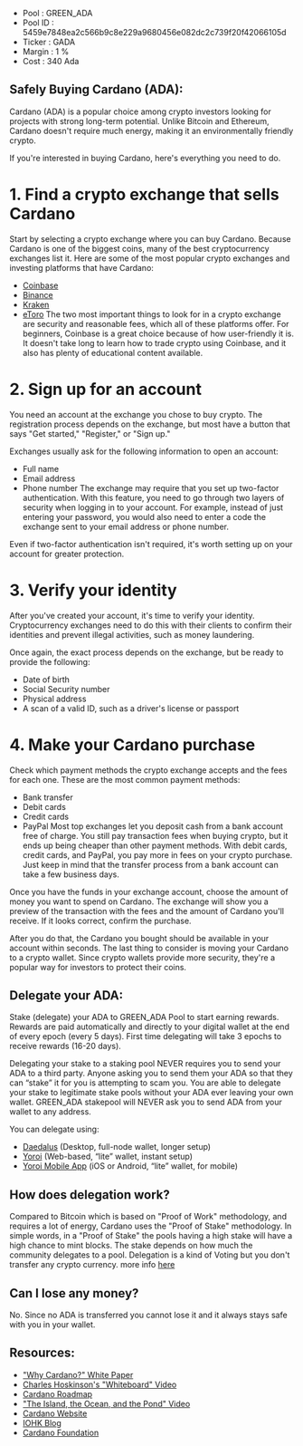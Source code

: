 

* Pool                  : GREEN_ADA 
* Pool ID               : 5459e7848ea2c566b9c8e229a9680456e082dc2c739f20f42066105d
* Ticker                : GADA
* Margin                : 1 %
* Cost                  : 340 Ada


## Safely Buying Cardano (ADA):

Cardano (ADA) is a popular choice among crypto investors looking for projects with strong long-term potential. Unlike Bitcoin and Ethereum, Cardano doesn't require much energy, making it an environmentally friendly crypto.

If you're interested in buying Cardano, here's everything you need to do.
# 1. Find a crypto exchange that sells Cardano
Start by selecting a crypto exchange where you can buy Cardano. Because Cardano is one of the biggest coins, many of the best cryptocurrency exchanges list it. Here are some of the most popular crypto exchanges and investing platforms that have Cardano:
* [Coinbase](https://www.coinbase.com/)
* [Binance](https://www.binance.com/)
* [Kraken](https://www.kraken.com/)
* [eToro](https://www.etoro.com/)
The two most important things to look for in a crypto exchange are security and reasonable fees, which all of these platforms offer. For beginners, Coinbase is a great choice because of how user-friendly it is. It doesn't take long to learn how to trade crypto using Coinbase, and it also has plenty of educational content available.

# 2. Sign up for an account
You need an account at the exchange you chose to buy crypto. The registration process depends on the exchange, but most have a button that says "Get started," "Register," or "Sign up."

Exchanges usually ask for the following information to open an account:
* Full name
* Email address
* Phone number
The exchange may require that you set up two-factor authentication. With this feature, you need to go through two layers of security when logging in to your account. For example, instead of just entering your password, you would also need to enter a code the exchange sent to your email address or phone number.

Even if two-factor authentication isn't required, it's worth setting up on your account for greater protection.

# 3. Verify your identity
After you've created your account, it's time to verify your identity. Cryptocurrency exchanges need to do this with their clients to confirm their identities and prevent illegal activities, such as money laundering.

Once again, the exact process depends on the exchange, but be ready to provide the following:
* Date of birth
* Social Security number
* Physical address
* A scan of a valid ID, such as a driver's license or passport

# 4. Make your Cardano purchase
Check which payment methods the crypto exchange accepts and the fees for each one. These are the most common payment methods:
* Bank transfer
* Debit cards
* Credit cards
* PayPal
Most top exchanges let you deposit cash from a bank account free of charge. You still pay transaction fees when buying crypto, but it ends up being cheaper than other payment methods. With debit cards, credit cards, and PayPal, you pay more in fees on your crypto purchase. Just keep in mind that the transfer process from a bank account can take a few business days.

Once you have the funds in your exchange account, choose the amount of money you want to spend on Cardano. The exchange will show you a preview of the transaction with the fees and the amount of Cardano you'll receive. If it looks correct, confirm the purchase.

After you do that, the Cardano you bought should be available in your account within seconds. The last thing to consider is moving your Cardano to a crypto wallet. Since crypto wallets provide more security, they're a popular way for investors to protect their coins.



## Delegate your ADA:

Stake (delegate) your ADA to GREEN_ADA Pool to start earning rewards. Rewards are paid automatically and directly to your digital wallet at the end of every epoch (every 5 days). First time delegating will take 3 epochs to receive rewards (16-20 days).

Delegating your stake to a staking pool NEVER requires you to send your ADA to a third party.  Anyone asking you to send them your ADA so that they can “stake” it for you is attempting to scam you. You are able to delegate your stake to legitimate stake pools without your ADA ever leaving your own wallet. GREEN_ADA stakepool will NEVER ask you to send ADA from your wallet to any address.

You can delegate using:

* [Daedalus](https://daedaluswallet.io/) (Desktop, full-node wallet, longer setup)
* [Yoroi](https://yoroi-wallet.com/#/) (Web-based, “lite” wallet, instant setup)
* [Yoroi Mobile App](https://apps.apple.com/au/app/emurgos-yoroi-cardano-wallet/id1447326389) (iOS or Android, “lite” wallet, for mobile)

## How does delegation work?

Compared to Bitcoin which is based on "Proof of Work" methodology, and requires a lot of energy, Cardano uses the "Proof of Stake" methodology. In simple words, in a "Proof of Stake" the pools having a high stake will have a high chance to mint blocks. The stake depends on how much the community delegates to a pool. Delegation is a kind of Voting but you don't transfer any crypto currency. more info [here](https://cardano.org/ouroboros#proof-of-stake)


## Can I lose any money?
No. Since no ADA is transferred you cannot lose it and it always stays  safe with you in your wallet.


## Resources:
* ["Why Cardano?" White Paper](https://why.cardano.org/)
* [Charles Hoskinson's "Whiteboard" Video](https://www.youtube.com/watch?v=Ja9D0kpksxw)
* [Cardano Roadmap](https://roadmap.cardano.org/en/)
* ["The Island, the Ocean, and the Pond" Video](https://www.youtube.com/watch?v=k8a6tX53YPs)
* [Cardano Website](https://cardano.org/)
* [IOHK Blog](https://iohk.io/en/blog/posts/page-1/)
* [Cardano Foundation](https://cardanofoundation.org/)
